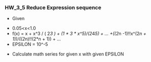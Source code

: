 ### HW_3_5 Reduce Expression sequence

- Given

* 0.05<x<1.0
* f(x) = x + x^3 / ( 2*3 ) + (1 * 3 * x^5)/(2*4*5) + ... +((2*n -1)!!x^(2*n + 1))/((2*n)!!(2*n + 1)) + ...
* EPSILON = 10^-5

- Calculate math series for given x with given EPSILON

